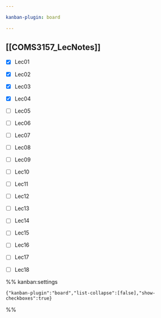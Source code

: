 ```yaml
---

kanban-plugin: board

---
```


## [[COMS3157_LecNotes]]

- [x] Lec01
- [x] Lec02
- [x] Lec03
- [x] Lec04
- [ ] Lec05
- [ ] Lec06
- [ ] Lec07
- [ ] Lec08
- [ ] Lec09
- [ ] Lec10
- [ ] Lec11
- [ ] Lec12
- [ ] Lec13
- [ ] Lec14
- [ ] Lec15
- [ ] Lec16
- [ ] Lec17
- [ ] Lec18




%% kanban:settings
```
{"kanban-plugin":"board","list-collapse":[false],"show-checkboxes":true}
```
%%